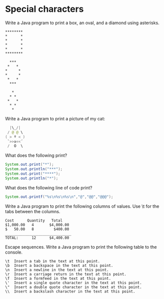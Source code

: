 # Special characters

Write a Java program to print a box, an oval, and a diamond using asterisks.

```
********
*      *
*      *
*      *
*      *
********

  ***  
 *   *
*     *
*     *
 *   *
  ***
  
   *
  * *
 *   *
  * *
   *
```


Write a Java program to print a picture of my cat:
```java
  |\_/|       
 / @ @ \      
( > º < )     
 `>>x<<´     
 /  O  \       
```

What does the following print?
```java
System.out.print("*");
System.out.println("***");
System.out.print("****");
System.out.println("*");
```

What does the following line of code print?
```java
System.out.printf("%s\n%s\n%s\n","@","@@","@@@");
```

Write a Java program to print the following columns of values. Use \t for the tabs between the columns.
```
Cost      Quantity   Total
$1,000.00   4       $4,000.00
$   50.00   8         $400.00
______________________________
TOTAL:      12      $4,400.00
```

Escape sequences. Write a Java program to print the following table to the console.
```
\t	Insert a tab in the text at this point.
\b	Insert a backspace in the text at this point.
\n	Insert a newline in the text at this point.
\r	Insert a carriage return in the text at this point.
\f	Insert a formfeed in the text at this point.
\'	Insert a single quote character in the text at this point.
\"	Insert a double quote character in the text at this point.
\\	Insert a backslash character in the text at this point.
```

